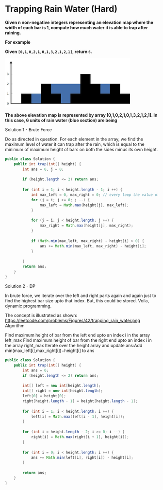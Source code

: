 # Trapping Rain Water (Hard)

**Given n non-negative integers representing an elevation map where the width of each bar is 1, compute how much water it is able to trap after raining.**

**For example**

**Given `[0,1,0,2,1,0,1,3,2,1,2,1]`, return `6`.**

![](https://github.com/ysong49/LeetCode-Note/blob/master/image/rainwatertrap.png)   

**The above elevation map is represented by array [0,1,0,2,1,0,1,3,2,1,2,1]. In this case, 6 units of rain water (blue section) are being**

Solution 1 - Brute Force

Do as directed in question. For each element in the array, we find the maximum level of water it can trap after the rain, which is equal to the minimum of maximum height of bars on both the sides minus its own height.

```java
public class Solution {
    public int trap(int[] height) {
        int ans = 0, j = 0;
        
        if (height.length <= 2) return ans;
        
        for (int i = 1; i < height.length - 1; i ++) {
            int max_left = 0, max_right = 0; // every loop the value of max_left and max_right should be back to 0;
            for (j = i; j >= 0; j --) {
                max_left = Math.max(height[j], max_left);
            }
            
            for (j = i; j < height.length; j ++) {
                max_right = Math.max(height[j], max_right);
            }
            
            if (Math.min(max_left, max_right) - height[i] > 0) {
                ans += Math.min(max_left, max_right) - height[i];
            }
            
        }
        return ans;
    }
}
```

Solution 2 - DP

In brute force, we iterate over the left and right parts again and again just to find the highest bar size upto that index. But, this could be stored. Voila, dynamic programming.

The concept is illustrated as shown:
https://leetcode.com/problems/Figures/42/trapping_rain_water.png
Algorithm

Find maximum height of bar from the left end upto an index i in the array left_max
Find maximum height of bar from the right end upto an index i in the array right_max
Iterate over the height array and update ans:Add min(max_left[i],max_right[i])−height[i] to ans

```java
public class Solution {
    public int trap(int[] height) {
        int ans = 0;
        if (height.length <= 2) return ans;
        
        int[] left = new int[height.length];
        int[] right = new int[height.length];
        left[0] = height[0];
        right[height.length - 1] = height[height.length - 1];
        
        for (int i = 1; i < height.length; i ++) {
            left[i] = Math.max(left[i - 1], height[i]);
        }
        
        for (int i = height.length - 2; i >= 0; i --) {
            right[i] = Math.max(right[i + 1], height[i]);
        }
        
        for (int i = 0; i < height.length; i ++) {
            ans += Math.min(left[i], right[i]) - height[i];
        }
        
        return ans;
    }
}
```

